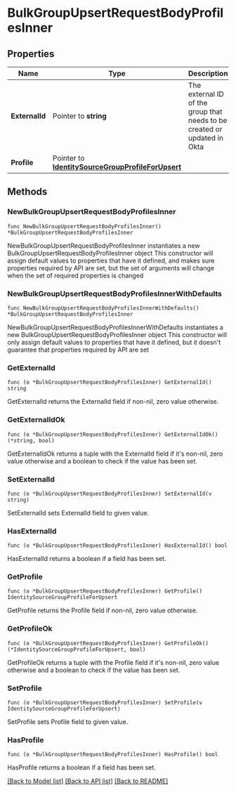 # BulkGroupUpsertRequestBodyProfilesInner

## Properties

Name | Type | Description | Notes
------------ | ------------- | ------------- | -------------
**ExternalId** | Pointer to **string** | The external ID of the group that needs to be created or updated in Okta | [optional] 
**Profile** | Pointer to [**IdentitySourceGroupProfileForUpsert**](IdentitySourceGroupProfileForUpsert.md) |  | [optional] 

## Methods

### NewBulkGroupUpsertRequestBodyProfilesInner

`func NewBulkGroupUpsertRequestBodyProfilesInner() *BulkGroupUpsertRequestBodyProfilesInner`

NewBulkGroupUpsertRequestBodyProfilesInner instantiates a new BulkGroupUpsertRequestBodyProfilesInner object
This constructor will assign default values to properties that have it defined,
and makes sure properties required by API are set, but the set of arguments
will change when the set of required properties is changed

### NewBulkGroupUpsertRequestBodyProfilesInnerWithDefaults

`func NewBulkGroupUpsertRequestBodyProfilesInnerWithDefaults() *BulkGroupUpsertRequestBodyProfilesInner`

NewBulkGroupUpsertRequestBodyProfilesInnerWithDefaults instantiates a new BulkGroupUpsertRequestBodyProfilesInner object
This constructor will only assign default values to properties that have it defined,
but it doesn't guarantee that properties required by API are set

### GetExternalId

`func (o *BulkGroupUpsertRequestBodyProfilesInner) GetExternalId() string`

GetExternalId returns the ExternalId field if non-nil, zero value otherwise.

### GetExternalIdOk

`func (o *BulkGroupUpsertRequestBodyProfilesInner) GetExternalIdOk() (*string, bool)`

GetExternalIdOk returns a tuple with the ExternalId field if it's non-nil, zero value otherwise
and a boolean to check if the value has been set.

### SetExternalId

`func (o *BulkGroupUpsertRequestBodyProfilesInner) SetExternalId(v string)`

SetExternalId sets ExternalId field to given value.

### HasExternalId

`func (o *BulkGroupUpsertRequestBodyProfilesInner) HasExternalId() bool`

HasExternalId returns a boolean if a field has been set.

### GetProfile

`func (o *BulkGroupUpsertRequestBodyProfilesInner) GetProfile() IdentitySourceGroupProfileForUpsert`

GetProfile returns the Profile field if non-nil, zero value otherwise.

### GetProfileOk

`func (o *BulkGroupUpsertRequestBodyProfilesInner) GetProfileOk() (*IdentitySourceGroupProfileForUpsert, bool)`

GetProfileOk returns a tuple with the Profile field if it's non-nil, zero value otherwise
and a boolean to check if the value has been set.

### SetProfile

`func (o *BulkGroupUpsertRequestBodyProfilesInner) SetProfile(v IdentitySourceGroupProfileForUpsert)`

SetProfile sets Profile field to given value.

### HasProfile

`func (o *BulkGroupUpsertRequestBodyProfilesInner) HasProfile() bool`

HasProfile returns a boolean if a field has been set.


[[Back to Model list]](../README.md#documentation-for-models) [[Back to API list]](../README.md#documentation-for-api-endpoints) [[Back to README]](../README.md)


